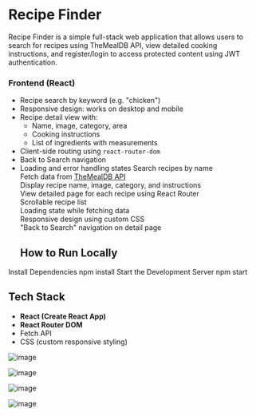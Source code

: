 # Recipe Finder

Recipe Finder is a simple full-stack web application that allows users to search for recipes using TheMealDB API, view detailed cooking instructions, and register/login to access protected content using JWT authentication.


###  Frontend (React)
- Recipe search by keyword (e.g. "chicken")
- Responsive design: works on desktop and mobile
- Recipe detail view with:
  - Name, image, category, area
  - Cooking instructions
  - List of ingredients with measurements
- Client-side routing using `react-router-dom`
- Back to Search navigation
- Loading and error handling states
Search recipes by name  
Fetch data from [TheMealDB API](https://www.themealdb.com/api.php)  
Display recipe name, image, category, and instructions  
View detailed page for each recipe using React Router  
 Scrollable recipe list  
 Loading state while fetching data  
Responsive design using custom CSS  
  "Back to Search" navigation on detail page
  ## How to Run Locally
Install Dependencies
npm install
Start the Development Server
npm start
##  Tech Stack

- **React (Create React App)**
- **React Router DOM**
- Fetch API
- CSS (custom responsive styling)

![image](https://github.com/user-attachments/assets/bb49e5bd-3826-432b-9ed2-4cb839ca69b7)

![image](https://github.com/user-attachments/assets/c7be4bf0-bc87-4e15-bbee-698bdc7325d0)

![image](https://github.com/user-attachments/assets/59bc7cc4-9ee5-4e4e-a1e8-5fdac2680876)

![image](https://github.com/user-attachments/assets/0e691bdd-2842-41cb-86ea-b2e587d57e1f)

